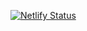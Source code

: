 [![Netlify Status](https://api.netlify.com/api/v1/badges/f3be4664-99c7-49db-8c51-a3607a7985bb/deploy-status)](https://app.netlify.com/sites/adoring-nightingale-5253ea/deploys)